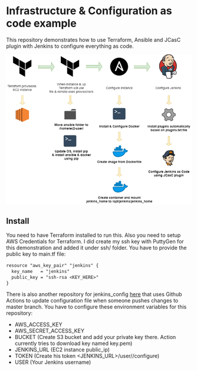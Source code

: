 # Infrastructure & Configuration as code example

This repository demonstrates how to use Terraform, Ansible and JCasC plugin with Jenkins to configure everything as code.

![Image description](diagram.png)

## Install

You need to have Terraform installed to run this. Also you need to setup AWS Credentials for Terraform. I did create my ssh key with PuttyGen for this demonstration and added it under ssh/ folder. You have to provide the public key to main.tf file:

```
resource "aws_key_pair" "jenkins" {
  key_name   = "jenkins"
  public_key = "ssh-rsa <KEY_HERE>"
}
```

There is also another repository for jenkins_config [here](https://github.com/joonvena/jenkins_config) that uses Github Actions to update configuration file when someone pushes changes to master branch. You have to configure these environment variables for this repository:

- AWS_ACCESS_KEY
- AWS_SECRET_ACCESS_KEY
- BUCKET (Create S3 bucket and add your private key there. Action currently tries to download key named key.pem)
- JENKINS_URL (EC2 instance public_ip)
- TOKEN (Create his token <JENKINS_URL>/user/<USERNAME>/configure)
- USER (Your Jenkins username)
